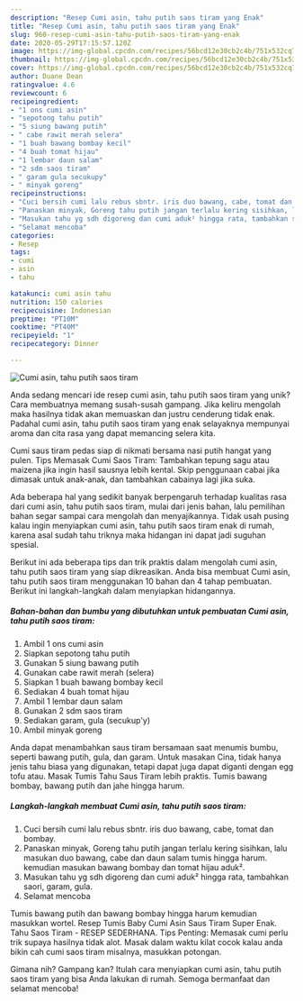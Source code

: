 ```yaml
---
description: "Resep Cumi asin, tahu putih saos tiram yang Enak"
title: "Resep Cumi asin, tahu putih saos tiram yang Enak"
slug: 960-resep-cumi-asin-tahu-putih-saos-tiram-yang-enak
date: 2020-05-29T17:15:57.120Z
image: https://img-global.cpcdn.com/recipes/56bcd12e30cb2c4b/751x532cq70/cumi-asin-tahu-putih-saos-tiram-foto-resep-utama.jpg
thumbnail: https://img-global.cpcdn.com/recipes/56bcd12e30cb2c4b/751x532cq70/cumi-asin-tahu-putih-saos-tiram-foto-resep-utama.jpg
cover: https://img-global.cpcdn.com/recipes/56bcd12e30cb2c4b/751x532cq70/cumi-asin-tahu-putih-saos-tiram-foto-resep-utama.jpg
author: Duane Dean
ratingvalue: 4.6
reviewcount: 6
recipeingredient:
- "1 ons cumi asin"
- "sepotong tahu putih"
- "5 siung bawang putih"
- " cabe rawit merah selera"
- "1 buah bawang bombay kecil"
- "4 buah tomat hijau"
- "1 lembar daun salam"
- "2 sdm saos tiram"
- " garam gula secukupy"
- " minyak goreng"
recipeinstructions:
- "Cuci bersih cumi lalu rebus sbntr. iris duo bawang, cabe, tomat dan bombay."
- "Panaskan minyak, Goreng tahu putih jangan terlalu kering sisihkan, lalu masukan duo bawang, cabe dan daun salam tumis hingga harum. kemudian masukan bawang bombay dan tomat hijau aduk²."
- "Masukan tahu yg sdh digoreng dan cumi aduk² hingga rata, tambahkan saori, garam, gula."
- "Selamat mencoba"
categories:
- Resep
tags:
- cumi
- asin
- tahu

katakunci: cumi asin tahu 
nutrition: 150 calories
recipecuisine: Indonesian
preptime: "PT10M"
cooktime: "PT40M"
recipeyield: "1"
recipecategory: Dinner

---
```



![Cumi asin, tahu putih saos tiram](https://img-global.cpcdn.com/recipes/56bcd12e30cb2c4b/751x532cq70/cumi-asin-tahu-putih-saos-tiram-foto-resep-utama.jpg)

Anda sedang mencari ide resep cumi asin, tahu putih saos tiram yang unik? Cara membuatnya memang susah-susah gampang. Jika keliru mengolah maka hasilnya tidak akan memuaskan dan justru cenderung tidak enak. Padahal cumi asin, tahu putih saos tiram yang enak selayaknya mempunyai aroma dan cita rasa yang dapat memancing selera kita.

Cumi saus tiram pedas siap di nikmati bersama nasi putih hangat yang pulen. Tips Memasak Cumi Saos Tiram: Tambahkan tepung sagu atau maizena jika ingin hasil sausnya lebih kental. Skip penggunaan cabai jika dimasak untuk anak-anak, dan tambahkan cabainya lagi jika suka.

Ada beberapa hal yang sedikit banyak berpengaruh terhadap kualitas rasa dari cumi asin, tahu putih saos tiram, mulai dari jenis bahan, lalu pemilihan bahan segar sampai cara mengolah dan menyajikannya. Tidak usah pusing kalau ingin menyiapkan cumi asin, tahu putih saos tiram enak di rumah, karena asal sudah tahu triknya maka hidangan ini dapat jadi suguhan spesial.


Berikut ini ada beberapa tips dan trik praktis dalam mengolah cumi asin, tahu putih saos tiram yang siap dikreasikan. Anda bisa membuat Cumi asin, tahu putih saos tiram menggunakan 10 bahan dan 4 tahap pembuatan. Berikut ini langkah-langkah dalam menyiapkan hidangannya.

<!--inarticleads1-->

##### Bahan-bahan dan bumbu yang dibutuhkan untuk pembuatan Cumi asin, tahu putih saos tiram:

1. Ambil 1 ons cumi asin
1. Siapkan sepotong tahu putih
1. Gunakan 5 siung bawang putih
1. Gunakan  cabe rawit merah (selera)
1. Siapkan 1 buah bawang bombay kecil
1. Sediakan 4 buah tomat hijau
1. Ambil 1 lembar daun salam
1. Gunakan 2 sdm saos tiram
1. Sediakan  garam, gula (secukup&#39;y)
1. Ambil  minyak goreng


Anda dapat menambahkan saus tiram bersamaan saat menumis bumbu, seperti bawang putih, gula, dan garam. Untuk masakan Cina, tidak hanya jenis tahu biasa yang digunakan, tetapi dapat juga dapat diganti dengan egg tofu atau. Masak Tumis Tahu Saus Tiram lebih praktis. Tumis bawang bombay, bawang putih dan jahe hingga harum. 

<!--inarticleads2-->

##### Langkah-langkah membuat Cumi asin, tahu putih saos tiram:

1. Cuci bersih cumi lalu rebus sbntr. iris duo bawang, cabe, tomat dan bombay.
1. Panaskan minyak, Goreng tahu putih jangan terlalu kering sisihkan, lalu masukan duo bawang, cabe dan daun salam tumis hingga harum. kemudian masukan bawang bombay dan tomat hijau aduk².
1. Masukan tahu yg sdh digoreng dan cumi aduk² hingga rata, tambahkan saori, garam, gula.
1. Selamat mencoba


Tumis bawang putih dan bawang bombay hingga harum kemudian masukkan wortel. Resep Tumis Baby Cumi Asin Saus Tiram Super Enak. Tahu Saos Tiram - RESEP SEDERHANA. Tips Penting: Memasak cumi perlu trik supaya hasilnya tidak alot. Masak dalam waktu kilat cocok kalau anda bikin cah cumi saos tiram misalnya, masukkan potongan. 

Gimana nih? Gampang kan? Itulah cara menyiapkan cumi asin, tahu putih saos tiram yang bisa Anda lakukan di rumah. Semoga bermanfaat dan selamat mencoba!
